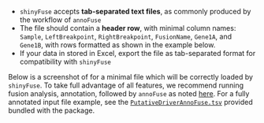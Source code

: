 - `shinyFuse` accepts **tab-separated text files**, as commonly produced by the workflow of `annoFuse`
- The file should contain a **header row**, with minimal column names: `Sample`, `LeftBreakpoint`, `RightBreakpoint`, `FusionName`, `Gene1A`, and `Gene1B`, with rows formatted as shown in the example below.
- If your data in stored in Excel, export the file as tab-separated format for compatibility with `shinyFuse`

Below is a screenshot of for a minimal file which will be correctly loaded by `shinyFuse`.
To take full advantage of all features, we recommend running fusion analysis, annotation, followed by `annoFuse` as noted [here](https://github.com/d3b-center/annoFuse#install-package).
For a fully annotated input file example, see the [`PutativeDriverAnnoFuse.tsv`](https://github.com/d3b-center/annoFuse/blob/master/inst/extdata/PutativeDriverAnnoFuse.tsv) provided bundled with the package.
